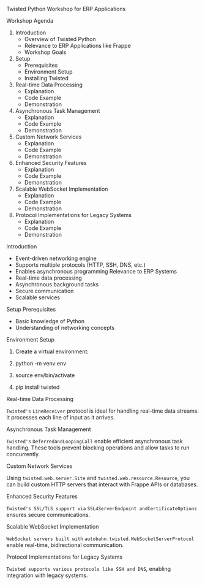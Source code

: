 Twisted Python Workshop for ERP Applications

Workshop Agenda
1. Introduction
    - Overview of Twisted Python
    - Relevance to ERP Applications like Frappe
    - Workshop Goals
2. Setup
    - Prerequisites
    - Environment Setup
    - Installing Twisted
3. Real-time Data Processing
    - Explanation
    - Code Example
    - Demonstration
4. Asynchronous Task Management
    - Explanation
    - Code Example
    - Demonstration
5. Custom Network Services
    - Explanation
    - Code Example
    - Demonstration
6. Enhanced Security Features
    - Explanation
    - Code Example
    - Demonstration
7. Scalable WebSocket Implementation
    - Explanation
    - Code Example
    - Demonstration
8. Protocol Implementations for Legacy Systems
    - Explanation
    - Code Example
    - Demonstration


Introduction
- Event-driven networking engine
- Supports multiple protocols (HTTP, SSH, DNS, etc.)
- Enables asynchronous programming
Relevance to ERP Systems
- Real-time data processing
- Asynchronous background tasks
- Secure communication
- Scalable services


Setup
Prerequisites
- Basic knowledge of Python
- Understanding of networking concepts


Environment Setup
1. Create a virtual environment:
2. 
    python -m venv env


3. source env/bin/activate
4. 
    pip install twisted




Real-time Data Processing

`Twisted's` `LineReceiver` protocol is ideal for handling real-time data streams. It processes each line of input as it arrives.


Asynchronous Task Management

`Twisted's` `DeferredandLoopingCall` enable efficient asynchronous task handling. These tools prevent blocking operations and allow tasks to run concurrently.


Custom Network Services

Using `twisted.web.server.Site` and `twisted.web.resource.Resource`, you can build custom HTTP servers that interact with Frappe APIs or databases.


Enhanced Security Features

`Twisted's SSL/TLS support via` `SSL4ServerEndpoint andCertificateOptions` ensures secure communications.


Scalable WebSocket Implementation

`WebSocket servers built with` `autobahn.twisted.WebSocketServerProtocol` enable real-time, bidirectional communication.


Protocol Implementations for Legacy Systems

`Twisted supports various protocols like SSH and DNS`, enabling integration with legacy systems.
